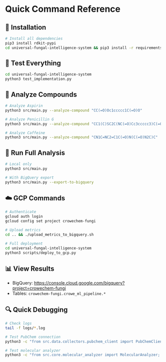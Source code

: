 # Quick Command Reference

## 🚀 Installation
```bash
# Install all dependencies
pip3 install rdkit-pypi
cd universal-fungal-intelligence-system && pip3 install -r requirements.txt
```

## 🧪 Test Everything
```bash
cd universal-fungal-intelligence-system
python3 test_implementation.py
```

## 💊 Analyze Compounds
```bash
# Analyze Aspirin
python3 src/main.py --analyze-compound "CC(=O)Oc1ccccc1C(=O)O"

# Analyze Penicillin G
python3 src/main.py --analyze-compound "CC1(C)SC2C(NC(=O)Cc3ccccc3)C(=O)N2C1C(=O)O"

# Analyze Caffeine
python3 src/main.py --analyze-compound "CN1C=NC2=C1C(=O)N(C(=O)N2C)C"
```

## 🧬 Run Full Analysis
```bash
# Local only
python3 src/main.py

# With BigQuery export
python3 src/main.py --export-to-bigquery
```

## ☁️ GCP Commands
```bash
# Authenticate
gcloud auth login
gcloud config set project crowechem-fungi

# Upload metrics
cd .. && ./upload_metrics_to_bigquery.sh

# Full deployment
cd universal-fungal-intelligence-system
python3 scripts/deploy_to_gcp.py
```

## 📊 View Results
- BigQuery: https://console.cloud.google.com/bigquery?project=crowechem-fungi
- Tables: `crowechem-fungi.crowe_ml_pipeline.*`

## 🔍 Quick Debugging
```bash
# Check logs
tail -f logs/*.log

# Test PubChem connection
python3 -c "from src.data.collectors.pubchem_client import PubChemClient; c=PubChemClient(); print(c.get_compound_by_name('Aspirin'))"

# Test molecular analyzer
python3 -c "from src.core.molecular_analyzer import MolecularAnalyzer; m=MolecularAnalyzer(); print(m.analyze_structure('CCO'))"
``` 
